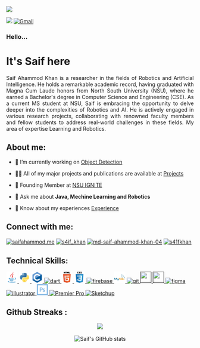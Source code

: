 <a target="_blank"><img align="center" src="https://github.com/saif-ahammod/saif-ahammod/blob/main/s.jpeg"></a>

![](https://komarev.com/ghpvc/?username=saif-ahammod&color=yellowgreen)
[![Gmail](https://img.shields.io/badge/%20-Send%20Mail-black?color=14171A&labelColor=ef5350&logo=gmail&logoColor=ffffff)](mailto:saif.ahammod@gmail.com)

### Hello...
# It's Saif here




<p align="justify">
Saif Ahammod Khan is a researcher in the fields of Robotics and Artificial Intelligence. He holds a remarkable academic record, having graduated with Magna Cum Laude honors from North South University (NSU), where he earned a Bachelor's degree in Computer Science and Engineering (CSE). As a current MS student at NSU, Saif is embracing the opportunity to delve deeper into the complexities of Robotics and AI. He is actively engaged in various research projects, collaborating with renowned faculty members and fellow students to address real-world challenges in these fields. My area of expertise Learning and Robotics.
</p>

<h2 align="left">About me:</h2>

- 🔭 I’m currently working on [Object Detection]([https://github.com/saif-ahammod/](https://github.com/saif-ahammod/Fire-and-smoke-detection))

- 👨‍💻 All of my major projects and publications are available at <a href="https://saifahammod.me/mywork.html" target="_blank">Projects</a>

- 💼 Founding Member at <a href="https://www.facebook.com/nsuignite" target="_blank">NSU IGNITE</a>

- 💬 Ask me about **Java, Mechine Learning and Robotics**

- 📄 Know about my experiences [Experience](https://saifahammod.me/experience.html)

<h2 align="left">Connect with me:</h2>
<p align="left">
  <!-- Official Website -->
  <a href="https://saifahammod.me/" target="blank"><img align="center" src="https://github.com/saif-ahammod/saif-ahammod/blob/main/coding.png" alt="saifahammod.me" height="30" width="30" /></a>
   <!-- Twitter -->
  <a href="https://twitter.com/s4if_khan" target="blank"><img align="center" src="https://raw.githubusercontent.com/rahuldkjain/github-profile-readme-generator/master/src/images/icons/Social/twitter.svg"      alt="s4if_khan" height="30" width="40" /></a>
   <!-- Linkedin -->
  <a href="https://linkedin.com/in/md-saif-ahammod-khan-04" target="blank"><img align="center" src="https://raw.githubusercontent.com/rahuldkjain/github-profile-readme-generator/master/src/images/icons/Social/linked-in-alt.svg" alt="md-saif-ahammod-khan-04" height="30" width="40" /></a>
  <!-- Facebook  -->
  <a href="https://fb.com/s41fkhan" target="blank"><img align="center" src="https://raw.githubusercontent.com/rahuldkjain/github-profile-readme-generator/master/src/images/icons/Social/facebook.svg" alt="s41fkhan" height="30" width="40" /></a>
</p>

<h2 align="left">Technical Skills:</h2>
<p align="left">
  <!-- JAVA -->
  <a href="https://www.java.com" target="_blank" rel="noreferrer"> <img src="https://raw.githubusercontent.com/devicons/devicon/master/icons/java/java-original.svg" alt="java" width="30" height="30"/> </a>
  <!-- Python -->
  <a href="https://www.python.org" target="_blank" rel="noreferrer"> <img src="https://raw.githubusercontent.com/devicons/devicon/master/icons/python/python-original.svg" alt="python" width="30" height="30"/> </a>
  <!-- C-->
  <a href="https://www.cprogramming.com/" target="_blank" rel="noreferrer"> <img src="https://raw.githubusercontent.com/devicons/devicon/master/icons/c/c-original.svg" alt="c" width="30" height="30"/> </a> 
  <!-- SQL -->
  <a href="https://en.wikipedia.org/wiki/SQL" target="_blank" rel="noreferrer"> <img src="https://github.com/saif-ahammod/saif-ahammod/blob/main/logo/sql.png" alt="dart" width="30" height="30"/> </a>
  <!-- HTML -->
  <a href="https://www.w3.org/html/" target="_blank" rel="noreferrer"> <img src="https://raw.githubusercontent.com/devicons/devicon/master/icons/html5/html5-original-wordmark.svg" alt="html5" width="30" height="30"/> </a>
    <!-- CSS -->
  <a href="https://www.w3schools.com/css/" target="_blank" rel="noreferrer"> <img src="https://raw.githubusercontent.com/devicons/devicon/master/icons/css3/css3-original-wordmark.svg" alt="css3" width="30" height="30"/> </a>
  <!-- Firebase -->
  <a href="https://firebase.google.com/" target="_blank" rel="noreferrer"> <img src="https://www.vectorlogo.zone/logos/firebase/firebase-icon.svg" alt="firebase" width="30" height="30"/> </a>
  <!-- My Sql -->
  <a href="https://www.mysql.com/" target="_blank" rel="noreferrer"> <img src="https://raw.githubusercontent.com/devicons/devicon/master/icons/mysql/mysql-original-wordmark.svg" alt="mysql" width="30" height="30"/> </a>
  <!-- Git -->
  <a href="https://git-scm.com/" target="_blank" rel="noreferrer"> <img src="https://www.vectorlogo.zone/logos/git-scm/git-scm-icon.svg" alt="git" width="30" height="30"/> </a>
  <!-- Logisim -->
  <a href="" target="_blank" rel="noreferrer"> <img src="https://github.com/saif-ahammod/saif-ahammod/blob/main/logo/logisim.png" width="30" height="30"/> </a>
  <!-- Fritzing -->
  <a href="" target="_blank" rel="noreferrer"> <img src="https://github.com/saif-ahammod/saif-ahammod/blob/main/logo/fritzing-icon.png" width="30" height="30"/> </a>
  <!-- Figma -->
  <a href="https://www.figma.com/" target="_blank" rel="noreferrer"> <img src="https://www.vectorlogo.zone/logos/figma/figma-icon.svg" alt="figma" width="30" height="30"/> </a>
  <!-- Adobe Illustrator -->
  <a href="https://www.adobe.com/in/products/illustrator.html" target="_blank" rel="noreferrer"> <img src="https://www.vectorlogo.zone/logos/adobe_illustrator/adobe_illustrator-icon.svg" alt="illustrator" width="30" height="30"/> </a>
  <!-- Adobe Photoshop -->
  <a href="https://www.photoshop.com/en" target="_blank" rel="noreferrer"> <img src="https://raw.githubusercontent.com/devicons/devicon/master/icons/photoshop/photoshop-line.svg" alt="photoshop" width="30" height="30"/> </a>
  <!-- Adobe Premirepro -->
  <a href="https://www.adobe.com/products/premiere.html" target="_blank" rel="noreferrer"> <img src="https://github.com/saif-ahammod/saif-ahammod/blob/main/logo/prpro.png" alt="Premier Pro" width="30" height="30"/> </a>
  <!-- Sketchup -->
<a href="" target="_blank" rel="noreferrer"> <img src="https://github.com/saif-ahammod/saif-ahammod/blob/main/logo/sketchup.png" alt="Sketchup" width="30" height="30"/> </a>
</p>

<h2 align="left">Github Streaks :</h2>

<div align="center">
  
<img src="https://github-readme-streak-stats.herokuapp.com?user=saif-ahammod&theme=github-dark&hide_border=true&date_format=j%20M%5B%20Y%5D&stroke=08FF08&ring=11FfEE&fire=FA4616&currStreakLabel=11FfEE&currStreakNum=08FF08&sideNums=08FF08&sideLabels=11FfEE&dates=FFFFFF&background=DD272700">

![Saif's GitHub stats](https://github-readme-stats.vercel.app/api?username=saif-ahammod&show_icons=true&theme=highcontrast) 

</div>
